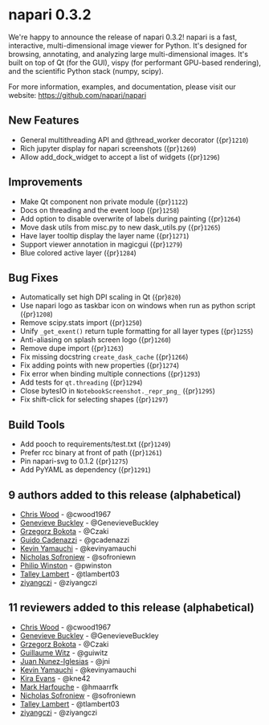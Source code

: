 # napari 0.3.2

We're happy to announce the release of napari 0.3.2!
napari is a fast, interactive, multi-dimensional image viewer for Python.
It's designed for browsing, annotating, and analyzing large multi-dimensional
images. It's built on top of Qt (for the GUI), vispy (for performant GPU-based
rendering), and the scientific Python stack (numpy, scipy).


For more information, examples, and documentation, please visit our website:
https://github.com/napari/napari


## New Features
- General multithreading API and @thread_worker decorator ({pr}`1210`)
- Rich jupyter display for napari screenshots ({pr}`1269`)
- Allow add_dock_widget to accept a list of widgets ({pr}`1296`)

## Improvements
- Make Qt component non private module ({pr}`1122`)
- Docs on threading and the event loop ({pr}`1258`)
- Add option to disable overwrite of labels during painting ({pr}`1264`)
- Move dask utils from misc.py to new dask_utils.py ({pr}`1265`)
- Have layer tooltip display the layer name ({pr}`1271`)
- Support viewer annotation in magicgui ({pr}`1279`)
- Blue colored active layer ({pr}`1284`)

## Bug Fixes
- Automatically set high DPI scaling in Qt ({pr}`820`)
- Use napari logo as taskbar icon on windows when run as python script ({pr}`1208`)
- Remove scipy.stats import ({pr}`1250`)
- Unify `_get_exent()` return tuple formatting for all layer types ({pr}`1255`)
- Anti-aliasing on splash screen logo ({pr}`1260`)
- Remove dupe import ({pr}`1263`)
- Fix missing docstring `create_dask_cache` ({pr}`1266`)
- Fix adding points with new properties  ({pr}`1274`)
- Fix error when binding multiple connections ({pr}`1293`)
- Add tests for `qt.threading` ({pr}`1294`)
- Close bytesIO in `NotebookScreenshot._repr_png_` ({pr}`1295`)
- Fix shift-click for selecting shapes ({pr}`1297`)

## Build Tools
- Add pooch to requirements/test.txt ({pr}`1249`)
- Prefer rcc binary at front of path ({pr}`1261`)
- Pin napari-svg to 0.1.2 ({pr}`1275`)
- Add PyYAML as dependency ({pr}`1291`)

## 9 authors added to this release (alphabetical)

- [Chris Wood](https://github.com/napari/napari/commits?author=cwood1967) - @cwood1967
- [Genevieve Buckley](https://github.com/napari/napari/commits?author=GenevieveBuckley) - @GenevieveBuckley
- [Grzegorz Bokota](https://github.com/napari/napari/commits?author=Czaki) - @Czaki
- [Guido Cadenazzi](https://github.com/napari/napari/commits?author=gcadenazzi) - @gcadenazzi
- [Kevin Yamauchi](https://github.com/napari/napari/commits?author=kevinyamauchi) - @kevinyamauchi
- [Nicholas Sofroniew](https://github.com/napari/napari/commits?author=sofroniewn) - @sofroniewn
- [Philip Winston](https://github.com/napari/napari/commits?author=pwinston) - @pwinston
- [Talley Lambert](https://github.com/napari/napari/commits?author=tlambert03) - @tlambert03
- [ziyangczi](https://github.com/napari/napari/commits?author=ziyangczi) - @ziyangczi


## 11 reviewers added to this release (alphabetical)

- [Chris Wood](https://github.com/napari/napari/commits?author=cwood1967) - @cwood1967
- [Genevieve Buckley](https://github.com/napari/napari/commits?author=GenevieveBuckley) - @GenevieveBuckley
- [Grzegorz Bokota](https://github.com/napari/napari/commits?author=Czaki) - @Czaki
- [Guillaume Witz](https://github.com/napari/napari/commits?author=guiwitz) - @guiwitz
- [Juan Nunez-Iglesias](https://github.com/napari/napari/commits?author=jni) - @jni
- [Kevin Yamauchi](https://github.com/napari/napari/commits?author=kevinyamauchi) - @kevinyamauchi
- [Kira Evans](https://github.com/napari/napari/commits?author=kne42) - @kne42
- [Mark Harfouche](https://github.com/napari/napari/commits?author=hmaarrfk) - @hmaarrfk
- [Nicholas Sofroniew](https://github.com/napari/napari/commits?author=sofroniewn) - @sofroniewn
- [Talley Lambert](https://github.com/napari/napari/commits?author=tlambert03) - @tlambert03
- [ziyangczi](https://github.com/napari/napari/commits?author=ziyangczi) - @ziyangczi
